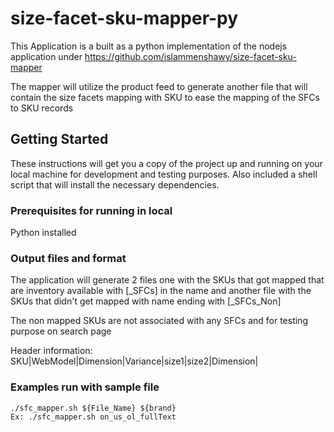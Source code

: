 # size-facet-sku-mapper-py
This Application is a built as a python implementation of the nodejs application under https://github.com/islammenshawy/size-facet-sku-mapper

The mapper will utilize the product feed to generate another file that will contain the size facets mapping with SKU to ease 
the mapping of the SFCs to SKU records

## Getting Started
These instructions will get you a copy of the project up and running on your local machine for development and testing purposes. Also included a shell script that will install the necessary dependencies.

### Prerequisites for running in local
Python installed

### Output files and format
The application will generate 2 files one with the SKUs that got mapped that are inventory available with [_SFCs] in the name and 
another file with the SKUs that didn't get mapped with name ending with [_SFCs_Non]

The non mapped SKUs are not associated with any SFCs and for testing purpose on search page

Header information:
SKU|WebModel|Dimension|Variance|size1|size2|Dimension|

### Examples run with sample file
```
./sfc_mapper.sh ${File_Name} ${brand}
Ex: ./sfc_mapper.sh on_us_ol_fullText 
```
